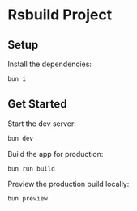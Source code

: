 # Rsbuild Project

## Setup

Install the dependencies:

```bash
bun i
```

## Get Started

Start the dev server:

```bash
bun dev
```

Build the app for production:

```bash
bun run build
```

Preview the production build locally:

```bash
bun preview
```
